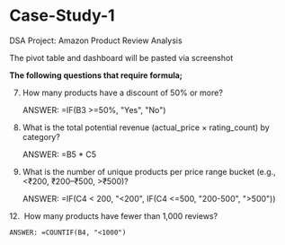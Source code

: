 # Case-Study-1
DSA Project: Amazon Product Review Analysis 

The pivot table and dashboard will be pasted via screenshot

**The following questions that require formula;**

7. How many products have a discount of 50% or more?

   ANSWER: =IF(B3 >=50%, "Yes", "No")

9. What is the total potential revenue (actual_price × rating_count) by category?

    ANSWER: =B5 * C5

10. What is the number of unique products per price range bucket (e.g., <₹200, ₹200–₹500, >₹500)?

    ANSWER: =IF(C4 < 200, "<200", IF(C4 <=500, "200-500", ">500"))

12.  How many products have fewer than 1,000 reviews?

    ANSWER: =COUNTIF(B4, "<1000")




